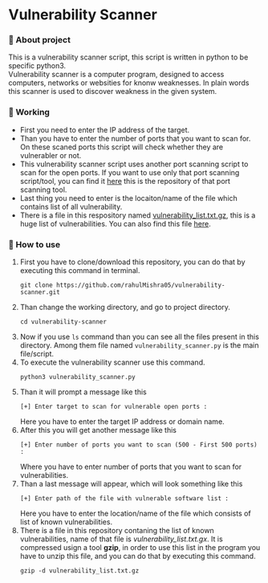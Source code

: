 # Vulnerability Scanner

### 📝 About project
This is a vulnerability scanner script, this script is written in python to be specific python3.\
Vulnerability scanner is a computer program, designed to access computers, networks or websities for knonw weaknesses. In plain words this scanner is used to discover weakness in the given system. 

### 🧮 Working
- First you need to enter the IP address of the target.
- Than you have to enter the number of ports that you want to scan for. On these scaned ports this script will check whether they are vulnerabler or not.
- This vulnerability scanner script uses another port scanning script to scan for the open ports. If you want to use only that port scanning script/tool, you can find it [here](https://github.com/rahulMishra05/port-scanner) this is the repository of that port scanning tool. 
- Last thing you need to enter is the locaiton/name of the file which contains list of all vulnerability.
- There is a file in this respository named [vulnerability_list.txt.gz](https://github.com/rahulMishra05/vulnerability-scanner/blob/main/vulnerability_list.txt.gz), this is a huge list of vulnerabilities. You can also find this file [here](https://cve.mitre.org/data/downloads/allitems.txt.gz).

### 🧱 How to use 
1. First you have to clone/download this repository, you can do that by executing this command in terminal.
    ```shell
    git clone https://github.com/rahulMishra05/vulnerability-scanner.git
    ```
2. Than change the working directory, and go to project directory.
    ```shell
    cd vulnerability-scanner
    ```
3. Now if you use `ls` command than you can see all the files present in this directory. Among them file named `vulnerability_scanner.py` is the main file/script.
4. To execute the vulnerability scanner use this command.
    ```shell
    python3 vulnerability_scanner.py
    ```
5. Than it will prompt a message like this 
    ```shell
    [+] Enter target to scan for vulnerable open ports :
    ```
    Here you have to enter the target IP address or domain name.
6. After this you will get another message like this 
    ```shell
    [+] Enter number of ports you want to scan (500 - First 500 ports) :
    ```
    Where you have to enter number of ports that you want to scan for vulnerabilities.
7. Than a last message will appear, which will look something like this 
    ```shell
    [+] Enter path of the file with vulnerable software list : 
    ```
    Here you have to enter the location/name of the file which consists of list of known vulnerabilities.
8. There is a file in this repository contaning the list of known vulnerabilities, name of that file is *vulnerability_list.txt.gx*. It is compressed usign a tool **gzip**, in order to use this list in the program you have to unzip this file, and you can do that by executing this command.
    ```shell
    gzip -d vulnerability_list.txt.gz 
    ```

